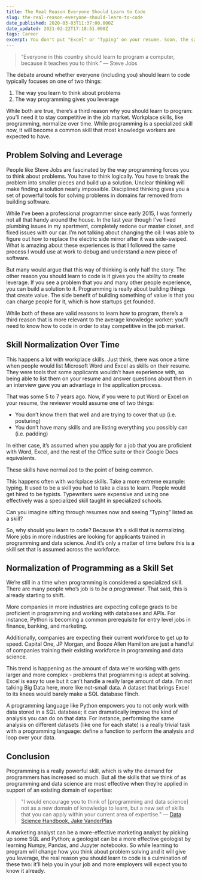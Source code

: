 ```yaml
---
title: The Real Reason Everyone Should Learn to Code
slug: the-real-reason-everyone-should-learn-to-code
date_published: 2020-03-03T11:37:00.000Z
date_updated: 2021-02-22T17:18:51.000Z
tags: Career
excerpt: You don't put "Excel" or "Typing" on your resume. Soon, the same will be true of programming.
---
```


> “Everyone in this country should learn to program a computer, because it teaches you to think.” — Steve Jobs

The debate around whether everyone (including you) should learn to code typically focuses on one of two things:

1. The way you learn to think about problems
2. The way programming gives you leverage

While both are true, there’s a third reason why you should learn to program: you’ll need it to stay competitive in the job market. Workplace skills, like programming, normalize over time. While programming is a specialized skill now, it will become a common skill that most knowledge workers are expected to have.

## Problem Solving and Leverage

People like Steve Jobs are fascinated by the way programming forces you to think about problems. You have to think logically. You have to break the problem into smaller pieces and build up a solution. Unclear thinking will make finding a solution nearly impossible. Disciplined thinking gives you a set of powerful tools for solving problems in domains far removed from building software.

While I’ve been a professional programmer since early 2015, I was formerly not all that handy around the house. In the last year though I’ve fixed plumbing issues in my apartment, completely redone our master closet, and fixed issues with our car. I’m not talking about changing the oil: I was able to figure out how to replace the electric side mirror after it was side-swiped. What is amazing about these experiences is that I followed the same process I would use at work to debug and understand a new piece of software.

But many would argue that this way of thinking is only half the story. The other reason you should learn to code is it gives you the ability to create leverage. If you see a problem that you and many other people experience, you can build a solution to it. Programming is really about building things that create value. The side benefit of building something of value is that you can charge people for it, which is how startups get founded.

While both of these are valid reasons to learn how to program, there’s a third reason that is more relevant to the average knowledge worker: you’ll need to know how to code in order to stay competitive in the job market.

## Skill Normalization Over Time

This happens a lot with workplace skills. Just think, there was once a time when people would list Microsoft Word and Excel as skills on their resume. They were tools that some applicants wouldn’t have experience with, so being able to list them on your resume and answer questions about them in an interview gave you an advantage in the application process.

That was some 5 to 7 years ago. Now, if you were to put Word or Excel on your resume, the reviewer would assume one of two things:

- You don’t know them that well and are trying to cover that up (i.e. posturing)
- You don’t have many skills and are listing everything you possibly can (i.e. padding)

In either case, it’s assumed when you apply for a job that you are proficient with Word, Excel, and the rest of the Office suite or their Google Docs equivalents.

These skills have normalized to the point of being common.

This happens often with workplace skills. Take a more extreme example: typing. It used to be a skill you had to take a class to learn. People would get hired to be typists. Typewriters were expensive and using one effectively was a specialized skill taught in specialized schools.

Can you imagine sifting through resumes now and seeing “Typing” listed as a skill?

So, why should you learn to code? Because it’s a skill that is normalizing. More jobs in more industries are looking for applicants trained in programming and data science. And it’s only a matter of time before this is a skill set that is assumed across the workforce.

## Normalization of Programming as a Skill Set

We’re still in a time when programming is considered a specialized skill. There are many people who’s job is to *be a programmer*. That said, this is already starting to shift.

More companies in more industries are expecting college grads to be proficient in programming and working with databases and APIs. For instance, Python is becoming a common prerequisite for entry level jobs in finance, banking, and marketing.

Additionally, companies are expecting their current workforce to get up to speed. Capital One, JP Morgan, and Booze Allen Hamilton are just a handful of companies training their existing workforce in programming and data science.

This trend is happening as the amount of data we’re working with gets larger and more complex - problems that programming is adept at solving. Excel is easy to use but it can’t handle a really large amount of data. I’m not talking Big Data here, more like not-small data. A dataset that brings Excel to its knees would barely make a SQL database flinch.

A programming language like Python empowers you to not only work with data stored in a SQL database; it can dramatically improve the kind of analysis you can do on that data. For instance, performing the same analysis on different datasets (like one for each state) is a really trivial task with a programming language: define a function to perform the analysis and loop over your data.

## Conclusion

Programming is a really powerful skill, which is why the demand for programmers has increased so much. But all the skills that we think of as programming and data science are most effective when they’re applied in support of an existing domain of expertise:

> "I would encourage you to think of [programming and data science] not as a new domain of knowledge to learn, but a new set of skills that you can apply within your current area of expertise." — [Data Science Handbook, Jake VanderPlas](https://www.amazon.com/Python-Data-Science-Handbook-Essential-ebook/dp/B01N2JT3ST/ref=sr_1_3?dchild=1&amp;keywords=data+science+handbook&amp;qid=1585790529&amp;sr=8-3)

A marketing analyst can be a more-effective marketing analyst by picking up some SQL and Python; a geologist can be a more effective geologist by learning Numpy, Pandas, and Jupyter notebooks. So while learning to program will change how you think about problem solving and it will give you leverage, the real reason you should learn to code is a culmination of these two: it’ll help you in your job and more employers will expect you to know it already.
